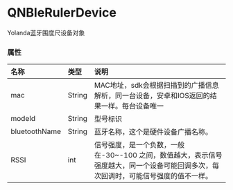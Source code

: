 # QNBleRulerDevice

Yolanda蓝牙围度尺设备对象

### 属性

|名称|类型|说明|
|:--|:--|:--|
|mac |String| MAC地址，sdk会根据扫描到的广播信息解析，同一台设备，安卓和IOS返回的结果一样。每台设备唯一|
|modeId |String|型号标识|
|bluetoothName |String|蓝牙名称，这个是硬件设备广播名称。|
|RSSI |int|信号强度，是一个负数，一般在-30~-100 之间，数值越大，表示信号强度越大，同一个设备可能回调多次，每次回调时，可能信号强度的值不一样。|
